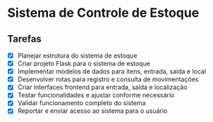# Sistema de Controle de Estoque

## Tarefas

- [x] Planejar estrutura do sistema de estoque
- [x] Criar projeto Flask para o sistema de estoque
- [x] Implementar modelos de dados para itens, entrada, saída e local
- [x] Desenvolver rotas para registro e consulta de movimentações
- [x] Criar interfaces frontend para entrada, saída e localização
- [x] Testar funcionalidades e ajustar conforme necessário
- [x] Validar funcionamento completo do sistema
- [x] Reportar e enviar acesso ao sistema para o usuário
